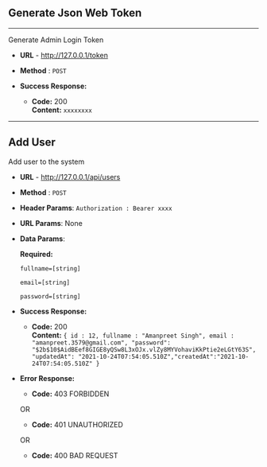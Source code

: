 
## Generate Json Web Token
---

Generate Admin Login Token

- **URL** - http://127.0.0.1/token
- **Method** : `POST`

- **Success Response:**

  - **Code:** 200 <br />
    **Content:** `xxxxxxxx`

---

## Add User

Add user to the system

- **URL** - http://127.0.0.1/api/users
- **Method** : `POST`
- **Header Params**: `Authorization : Bearer xxxx`
- **URL Params**: None
- **Data Params**:

  **Required:**

  `fullname=[string]`

  `email=[string]`

  `password=[string]`

- **Success Response:**

  - **Code:** 200 <br />
    **Content:** `{ id : 12, fullname : "Amanpreet Singh", email : "amanpreet.3579@gmail.com", "password": "$2b$10$AidBEef8GIGE8yQSw8L3xOJx.vlZy8MYVohaviKkPtie2eLGtY63S", "updatedAt": "2021-10-24T07:54:05.510Z","createdAt":"2021-10-24T07:54:05.510Z" }`

- **Error Response:**

  - **Code:** 403 FORBIDDEN <br />

  OR

  - **Code:** 401 UNAUTHORIZED <br />

  OR

  - **Code:** 400 BAD REQUEST <br />
